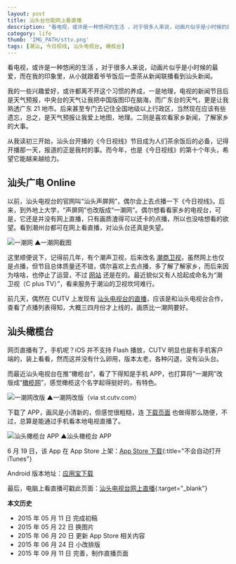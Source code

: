 ```yaml
---
layout: post
title: 汕头台也能网上看直播
description: "看电视，或许是一种悠闲的生活 ，对于很多人来说，动画片似乎是小时候的最爱，而在我的印象里，从小就跟着爷爷饭后一壶茶从新闻联播看到汕头新闻。"
category: life
thumb: 'IMG_PATH/sttv.png'
tags: [潮汕, 今日视线, 汕头电视台, 橄榄台]
---
```


看电视，或许是一种悠闲的生活 ，对于很多人来说，动画片似乎是小时候的最爱，而在我的印象里，从小就跟着爷爷饭后一壶茶从新闻联播看到汕头新闻。

我的一些兴趣爱好，或许都离不开这个习惯的养成，一是地理，电视的新闻节目后是天气预报，中央台的天气让我把中国版图印在脑海，而广东台的天气，更是让我熟透广东 21 地市。后来甚至专门去记住全国地级以上行政区，当然现在应该有些遗忘，总之，是天气预报让我爱上地图，地理。二则是喜欢看家乡新闻，了解家乡的大事。

从我读初三开始，汕头台开播的《今日视线》节目成为人们茶余饭后的必备，记得开播那一天，报道的正是我村的事。而今年，也是《今日视线》的第十个年头，希望它能越来越给力。

## 汕头广电 Online

以前，汕头电视台的官网叫“汕头声屏网”，偶尔会上去点播一下《今日视线》。后来，到外地上大学，“声屏网”也改版成“一潮网”。偶尔想看看家乡的电视台，可是，它还是并没有网上直播，只有画质渣得可以还卡的点播，所以也没啥想看的欲望。看到潮州台都可在网上看直播，对汕头台还真是失望。

![一潮网]({{site.IMG_PATH}}/sttv-online-01.png?imageView2/2/w/640/q/90)
▲一潮网截图

这里顺便说下，记得前几年，有个潮声卫视，后来改名 [潮商卫视](http://zh.wikipedia.org/wiki/潮商衛視)，虽然网上也仅是点播，但节目总体质量还不错，偶尔喜欢上去点播，多了解了解家乡，而后来因为啥啥，也停止了运营，不过 [网站](http://www.ecstv.com/) 还是在的。最近貌似又有人拾起成命名为“潮卫视（C plus TV）”，看来服务于潮汕的卫视坎坷难行。

前几天，偶然在 CUTV 上发现有 [汕头电视台的直播](http://tv.cutv.com/index.html?tv=sttv)，应该是和汕头电视台合作，查看了点播列表得知，大概三四月份才上线的，画质比一潮网要好。

## 汕头橄榄台

网页直播有了，手机呢？iOS 并不支持 Flash 播放，CUTV 明显也是有手机客户端的，装上看看，然而这并没有什么卵用，版本太老，各种闪退，没有汕头台。

而最近汕头电视台在推“橄榄台”，看了下得知是手机 APP，也打算将“一潮网”改版成“[橄榄网](http://st.cutv.com/)”，感觉橄榄这个名字起得挺好的，有特色。

![一潮网改版]({{site.IMG_PATH}}/sttv-online-02.jpg?q/90)
▲一潮网改版（via st.cutv.com）

下载了 APP，画风是小清新的，但感觉很粗糙，连 [下载页面](http://st.cutv.com/app/appdown.html) 也做得那么随便，不过，总算是能通过手机看本地电视直播了。

![汕头橄榄台 APP]({{site.IMG_PATH}}/sttv-online-03.jpg_640)
▲汕头橄榄台 APP

6 月 19 日，该 App 在 App Store 上架：[App Store 下载](https://itunes.apple.com/app/shantou-gan-lan-tai/id958459439?ls=0){:title="不会自动打开 iTunes"}

Android 版本地址：[应用宝下载](http://android.myapp.com/myapp/detail.htm?apkName=com.cutv.shakeshakestglt)

最后，电脑上看直播可戳此页面：[汕头电视台网上直播](/sttv/){:target="_blank"}

**本文历史**

* 2015 年 05 月 11 日 完成初稿
* 2015 年 05 月 22 日 换图片
* 2015 年 06 月 20 日 更新 App Store 相关内容
* 2015 年 06 月 24 日 小改排版
* 2015 年 09 月 11 日 完善，制作直播页面
